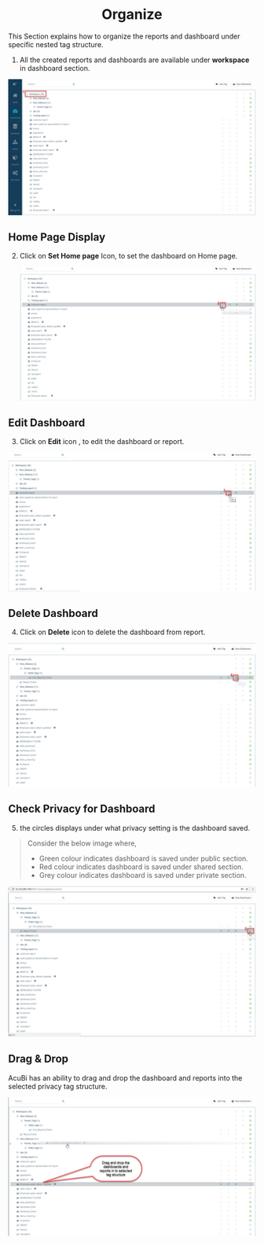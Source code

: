 
<center><h1>Organize</h1></center>
<p>This Section explains how to organize the reports and dashboard under specific nested tag structure.</p>
<ol>
<li>All the created reports and dashboards are available under <strong>workspace</strong> in dashboard section.</li>
</ol>
<p><img src="https://raw.githubusercontent.com/sv18042016/fp1/a0c10495ffde6577ee5af3b350f2c54ea41649bf/images/workspace.png" alt="enter image description here"></p>
<h2 id="home-page-display-option">Home Page Display </h2>
<ol start="2">
<li>Click on <strong>Set Home page</strong> Icon, to set the dashboard on Home page.
<br>

<img src="https://raw.githubusercontent.com/sv18042016/fp1/63d935c622e04e8e13416ae4bfe54db3e8bb0af5/images/dash_home1.png" alt="enter image description here"></li>
</ol>
<h2 id="edit-dashboard">Edit Dashboard</h2>
<ol start="3">
<li>Click on <strong>Edit</strong> icon , to edit the dashboard or report.</li>
</ol>
<p><img src="https://raw.githubusercontent.com/sv18042016/fp1/63d935c622e04e8e13416ae4bfe54db3e8bb0af5/images/edit_dash.png" alt="enter image description here"></p>
<h2 id="delete-dashboard">Delete Dashboard</h2>
<ol start="4">
<li>Click on <strong>Delete</strong> icon to delete the dashboard from report.</li>
</ol>
<p><img src="https://raw.githubusercontent.com/sv18042016/fp1/63d935c622e04e8e13416ae4bfe54db3e8bb0af5/images/del_dash1.png" alt="enter image description here"></p>
<h2 id="check-privacy-for-dashboard">Check Privacy for Dashboard</h2>
<ol start="5">
<li>the circles displays under what privacy setting is the dashboard saved.</li>
</ol>
<blockquote>
<p>Consider the below image where,</p>
<ul>
<li>Green colour indicates dashboard is saved under public section.</li>
<li>Red colour indicates dashboard is saved under shared section.</li>
<li>Grey colour indicates dashboard is saved under private section.</li>
</ul>
</blockquote>

<p><img src="https://raw.githubusercontent.com/sv18042016/fp1/63d935c622e04e8e13416ae4bfe54db3e8bb0af5/images/privacy_dash.png" alt="enter image description here"></p>

<h2 id="dragdrop">Drag &amp; Drop</h2>
<p>AcuBi has an ability to drag and drop the dashboard and reports into the selected privacy tag structure.</p>
<p><img src="https://raw.githubusercontent.com/sv18042016/fp1/759c68367cac74f2715f1c407d74d73a3fda3c09/images/drag&amp;drop.png" alt="enter image description here"></p>

<!--stackedit_data:
eyJoaXN0b3J5IjpbNDk0NDAyODY4LC0yMTEzODc1MTE1LC0xNj
AyMDM1NTYxLC02NzU5NDE5NzUsLTExMTQwMjQ2MDUsMjA5MjI2
OTY4NCwxMzU2NDM5ODA0XX0=
-->